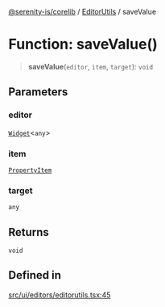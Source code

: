 [@serenity-is/corelib](../../../README.md) / [EditorUtils](../README.md) / saveValue

# Function: saveValue()

> **saveValue**(`editor`, `item`, `target`): `void`

## Parameters

### editor

[`Widget`](../../../classes/Widget.md)\<`any`\>

### item

[`PropertyItem`](../../../interfaces/PropertyItem.md)

### target

`any`

## Returns

`void`

## Defined in

[src/ui/editors/editorutils.tsx:45](https://github.com/serenity-is/serenity/blob/master/packages/corelib/src/ui/editors/editorutils.tsx#L45)
